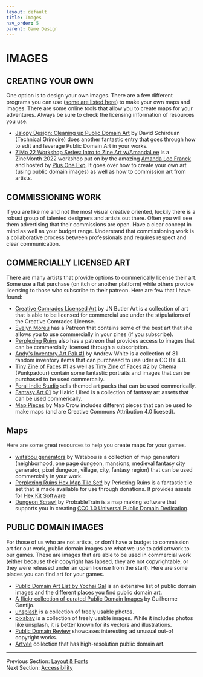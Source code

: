 ```yaml
---
layout: default
title: Images
nav_order: 5
parent: Game Design
---
```


# IMAGES

## CREATING YOUR OWN
One option is to design your own images. There are a few different programs you can use ([some are listed here](#programs)) to make your own maps and images. There are some online tools that allow you to create maps for your adventures. Always be sure to check the licensing information of resources you use.
- [Jalopy Design: Cleaning up Public Domain Art](https://www.technicalgrimoire.com/david/2021/09/JalopyFreeArt) by David Schirduan (Technical Grimoire) does another fantastic entry that goes through how to edit and leverage Public Domain Art in your works.
- [ZiMo 22 Workshop Series: Intro to Zine Art w/AmandaLee](https://www.youtube.com/watch?v=4wX8kbBmhaU&ab_channel=PlusOneExp) is a ZineMonth 2022 workshop put on by the amazing [Amanda Lee Franck](https://annabelleleefranck.myportfolio.com/) and hosted by [Plus One Exp](https://linktr.ee/Plusoneexp). It goes over how to create your own art (using public domain images) as well as how to commission art from artists.

## COMMISSIONING WORK
If you are like me and not the most visual creative oriented, luckily there is a robust group of talented designers and artists out there. Often you will see them advertising that their commissions are open. Have a clear concept in mind as well as your budget range. Understand that commissioning work is a collaborative process between professionals and requires respect and clear communication.

## COMMERCIALLY LICENSED ART
There are many artists that provide options to commerically license their art. Some use a flat purchase (on itch or another platform) while others provide licensing to those who subscribe to their patreon. Here are few that I have found:
- [Creative Comrades Licensed Art](https://jnbutler.art/#ccla-art) by JN Butler Art is a collection of art that is able to be licensed for commercial use under the stipulations of the Creative Comrades License.
- [Evelyn Moreu](https://www.patreon.com/evlynmoreau) has a Patreon that contains some of the best art that she allows you to use commercially in your zines (if you subscribe).
- [Perplexing Ruins](https://www.patreon.com/perplexingruins) also has a patreon that provides access to images that can be commercially licensed through a subscription.
- [Andy's Inventory Art Pak #1](https://andyanimates.itch.io/andys-inventory-1) by Andrew White is a collection of 81 random inventory items that can purchased to use uder a CC BY 4.0.
- [Tiny Zine of Faces #1](https://punkpadour.itch.io/tiny-zine-of-faces-1) as well as [Tiny Zine of Faces #2](https://punkpadour.itch.io/tiny-zine-of-faces-2) by Chema (Punkpadour) contain some fantastic portraits and images that can be purchased to be used commercally.
- [Feral Indie Studio](https://itch.io/s/44997/zimo-2022-artpack) sells themed art packs that can be used commerically.
- [Fantasy Art 01](https://hairic.itch.io/hairic-rpg-assets-fantasy-pack-01) by Hairic Lilred is a collection of fantasy art assets that can be used commerically.
- [Map Pieces](https://mapcrow.itch.io/map-pieces) by Map Crow includes different pieces that can be used to make maps (and are Creative Commons Attribution 4.0 licesed).

## Maps
Here are some great resources to help you create maps for your games.
- [watabou generators](https://watabou.itch.io/) by Watabou is a collection of map generators (neighborhood, one page dungeon, mansions, medieval fantasy city generator, pixel dungeon, village, city, fantasy region) that can be used commercially in your work.
- [Perplexing Ruins Hex Map Tile Set!](https://perplexingruins.itch.io/perplexing-ruins-hex-kit-tiles) by Perlexing Ruins is a fantastic tile set that is made available for use through donations. It provides assets for [Hex Kit Software](https://cone.itch.io/hex-kit)
- [Dungeon Scrawl](https://dungeonscrawl.com/docs/#/) by ProbableTrain is a map making software that supports you in creating [CC0 1.0 Universal Public Domain Dedication](https://creativecommons.org/publicdomain/zero/1.0/).

## PUBLIC DOMAIN IMAGES
For those of us who are not artists, or don't have a budget to commission art for our work, public domain images are what we use to add artwork to our games. These are images that are able to be used in commercial work (either because their copyright has lapsed, they are not copyrightable, or they were released under an open license from the start). Here are some places you can find art for your games.

- [Public Domain Art List by Yochai Gal](https://newschoolrevolution.com/public-domain-art) is an extensive list of public domain images and the different places you find public domain art.
- [A flickr collection of curated Public Domain Images](https://www.flickr.com/photos/192445357@N05/galleries) by Guilherme Gontijo.
- [unsplash](https://unsplash.com/) is a collection of freely usable photos.
- [pixabay](https://pixabay.com/) is a collection of freely usable images. While it includes photos like unsplash, it is better known for its vectors and illustrations.
- [Public Domain Review](https://publicdomainreview.org/) showcases interesting ad unusual out-of copyright works.
- [Artvee](https://artvee.com/) collection that has high-resolution public domain art.

---
Previous Section: [Layout & Fonts](https://goblinarchives.github.io/LiminalHorror/Game%20Design/Layout%20&%20Fonts/)
<br> Next Section: [Accessibility](https://goblinarchives.github.io/LiminalHorror/Game%20Design/Accessibility/)
